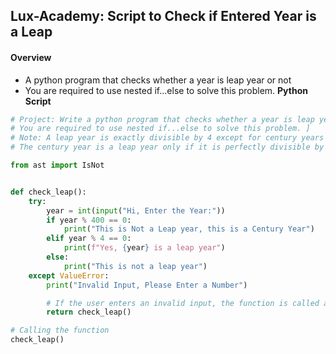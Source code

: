 ## Lux-Academy: Script to Check if Entered Year is a Leap
#### Overview
- A python program that checks whether a year is leap year or not
- You are required to use nested if...else to solve this problem.
**Python Script**

```py
# Project: Write a python program that checks whether a year is leap year or not.
# You are required to use nested if...else to solve this problem. ]
# Note: A leap year is exactly divisible by 4 except for century years (years ending with 00).
# The century year is a leap year only if it is perfectly divisible by 400

from ast import IsNot


def check_leap():
    try:
        year = int(input("Hi, Enter the Year:"))
        if year % 400 == 0:
            print("This is Not a Leap year, this is a Century Year")
        elif year % 4 == 0:
            print(f"Yes, {year} is a leap year")
        else:
            print("This is not a leap year")
    except ValueError:
        print("Invalid Input, Please Enter a Number")

        # If the user enters an invalid input, the function is called again
        return check_leap()

# Calling the function
check_leap()



```
